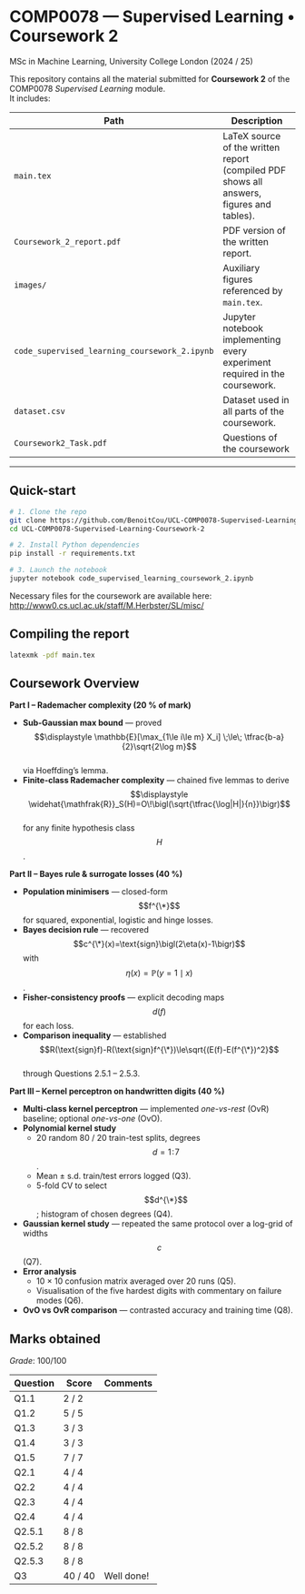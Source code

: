 # COMP0078 — Supervised Learning • Coursework 2  
MSc in Machine Learning, University College London (2024 / 25)

This repository contains all the material submitted for **Coursework 2** of the COMP0078 *Supervised Learning* module.  
It includes:

| Path | Description |
|------|-------------|
| `main.tex`          | LaTeX source of the written report (compiled PDF shows all answers, figures and tables). |
| `Coursework_2_report.pdf` | PDF version of the written report. |
| `images/`           | Auxiliary figures referenced by `main.tex`. |
| `code_supervised_learning_coursework_2.ipynb` | Jupyter notebook implementing every experiment required in the coursework. |
| `dataset.csv`       | Dataset used in all parts of the coursework. |
| `Coursework2_Task.pdf` | Questions of the coursework  |

---

## Quick-start

```bash
# 1. Clone the repo
git clone https://github.com/BenoitCou/UCL-COMP0078-Supervised-Learning-Coursework-2
cd UCL-COMP0078-Supervised-Learning-Coursework-2

# 2. Install Python dependencies
pip install -r requirements.txt

# 3. Launch the notebook
jupyter notebook code_supervised_learning_coursework_2.ipynb
```

Necessary files for the coursework are available here: http://www0.cs.ucl.ac.uk/staff/M.Herbster/SL/misc/

## Compiling the report
```bash
latexmk -pdf main.tex
```

## Coursework Overview

**Part I – Rademacher complexity (20 % of mark)** 

- **Sub-Gaussian max bound** — proved  
  $$\displaystyle \mathbb{E}[\max_{1\le i\le m} X_i] \;\le\; \tfrac{b-a}{2}\sqrt{2\log m}$$  
  via Hoeffding’s lemma.  
- **Finite-class Rademacher complexity** — chained five lemmas to derive  
  $$\displaystyle \widehat{\mathfrak{R}}_S(H)=O\!\bigl(\sqrt{\tfrac{\log|H|}{n}}\bigr)$$  
  for any finite hypothesis class $$H$$.

**Part II – Bayes rule & surrogate losses (40 %)**  

- **Population minimisers** — closed-form $$f^{\*}$$ for squared, exponential, logistic and hinge losses.  
- **Bayes decision rule** — recovered $$c^{\*}(x)=\text{sign}\bigl(2\eta(x)-1\bigr)$$ with  
  $$\eta(x)=\mathbb{P}(y=1\mid x)$$.  
- **Fisher-consistency proofs** — explicit decoding maps $$d(f)$$ for each loss.  
- **Comparison inequality** — established  
  $$R(\text{sign}f)-R(\text{sign}f^{\*})\le\sqrt{(E(f)-E(f^{\*})^2}$$  
  through Questions 2.5.1 – 2.5.3.  

**Part III – Kernel perceptron on handwritten digits (40 %)**  

- **Multi-class kernel perceptron** — implemented *one-vs-rest* (OvR) baseline; optional *one-vs-one* (OvO).  
- **Polynomial kernel study**  
  - 20 random 80 / 20 train-test splits, degrees $$d=1\!:\!7$$.  
  - Mean ± s.d. train/test errors logged (Q3).  
  - 5-fold CV to select $$d^{\*}$$; histogram of chosen degrees (Q4).  
- **Gaussian kernel study** — repeated the same protocol over a log-grid of widths $$c$$ (Q7).  
- **Error analysis**  
  - 10 × 10 confusion matrix averaged over 20 runs (Q5).  
  - Visualisation of the five hardest digits with commentary on failure modes (Q6).  
- **OvO vs OvR comparison** — contrasted accuracy and training time (Q8).  

## Marks obtained

*Grade*: 100/100

| Question | Score   | Comments   |
| -------- | ------- | ---------- |
| Q1.1     | 2 / 2   |            |
| Q1.2     | 5 / 5   |            |
| Q1.3     | 3 / 3   |            |
| Q1.4     | 3 / 3   |            |
| Q1.5     | 7 / 7   |            |
| Q2.1     | 4 / 4   |            |
| Q2.2     | 4 / 4   |            |
| Q2.3     | 4 / 4   |            |
| Q2.4     | 4 / 4   |            |
| Q2.5.1   | 8 / 8   |            |
| Q2.5.2   | 8 / 8   |            |
| Q2.5.3   | 8 / 8   |            |
| Q3       | 40 / 40 | Well done! |

   
